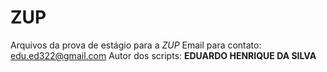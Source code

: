 # ZUP

Arquivos da prova de estágio para a _ZUP_
Email para contato: <edu.ed322@gmail.com>
Autor dos scripts: __EDUARDO HENRIQUE DA SILVA__
